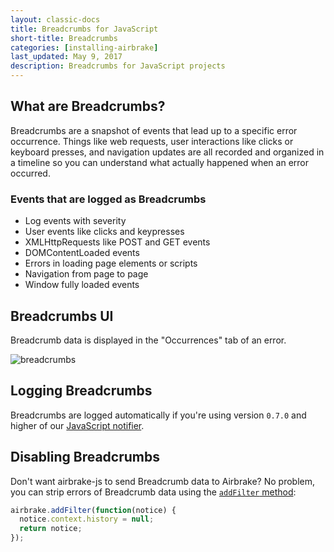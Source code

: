 ```yaml
---
layout: classic-docs
title: Breadcrumbs for JavaScript
short-title: Breadcrumbs
categories: [installing-airbrake]
last_updated: May 9, 2017
description: Breadcrumbs for JavaScript projects
---
```


## What are Breadcrumbs?
Breadcrumbs are a snapshot of events that lead up to a specific error
occurrence. Things like web requests, user interactions like clicks or keyboard
presses, and navigation updates are all recorded and organized in a timeline so
you can understand what actually happened when an error occurred.

### Events that are logged as Breadcrumbs

* Log events with severity
* User events like clicks and keypresses
* XMLHttpRequests like POST and GET events
* DOMContentLoaded events
* Errors in loading page elements or scripts
* Navigation from page to page
* Window fully loaded events

## Breadcrumbs UI
Breadcrumb data is displayed in the "Occurrences" tab of an error.

![breadcrumbs](/docs/assets/img/docs/installing_airbrake/breadcrumbs.png)

## Logging Breadcrumbs
Breadcrumbs are logged automatically if you're using version `0.7.0` and higher
of our [JavaScript notifier](https://github.com/airbrake/airbrake-js).

## Disabling Breadcrumbs
Don't want airbrake-js to send Breadcrumb data to Airbrake? No problem, you can
strip errors of Breadcrumb data using the
[`addFilter` method](https://github.com/airbrake/airbrake-js#filtering-errors):

```js
airbrake.addFilter(function(notice) {
  notice.context.history = null;
  return notice;
});
```

